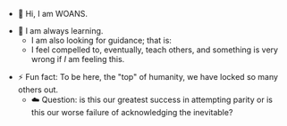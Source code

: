 - 👋 Hi, I am WOANS.
 <!--- - 👀 I’m interested in ... --->
- 📖 I am always learning.
    - I am also looking for guidance; that is:
    - I feel compelled to, eventually, teach others, and something is very wrong if _I_ am feeling this. 
<!--- - 💞️ I’m looking to collaborate on ... --->
<!--- - 📫 How to reach me ... --->
<!--- - 😄 Pronouns: ... --->
- ⚡ Fun fact: To be here, the "top" of humanity, we have locked so many others out.
    - ☁️ Question: is this our greatest success in attempting parity or is this our worse failure of acknowledging the inevitable?
<!--- - Perhaps a weak line of thought that is untested by others in my solitude, but I find it is a thought that goes unexpressed and unasked often enough.
<!--- - I often leave rather cryptic messages and strings on the web as I reflect (for fun), but that (cryptic nature) is just an inherent quality of most solitary thought. A coherent idea depends on information often forgotten in what we outwardly project (unless this is a practiced or natural skill). That is to ask: I have spent life here on the Internet; a sloppy individual becoming neat in solitary. I am mostly solitary thoughts, organized for no one other than me. Does anyone know who I really am? Can anyone know who I really am?
<!--- I like doing this because I find arbitary writing constraints (about me character limits, writing as if this were a hidden comment to be found, e.t.c) are simply a different environment to think in than in true solitude. 
<!---
WorkingOnANameS/WorkingOnANameS is a ✨ special ✨ repository because its `README.md` (this file) appears on your GitHub profile.
You can click the Preview link to take a look at your changes.
--->
